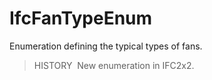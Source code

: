 IfcFanTypeEnum
==============

Enumeration defining the typical types of fans.

> HISTORY&nbsp; New enumeration in IFC2x2.
